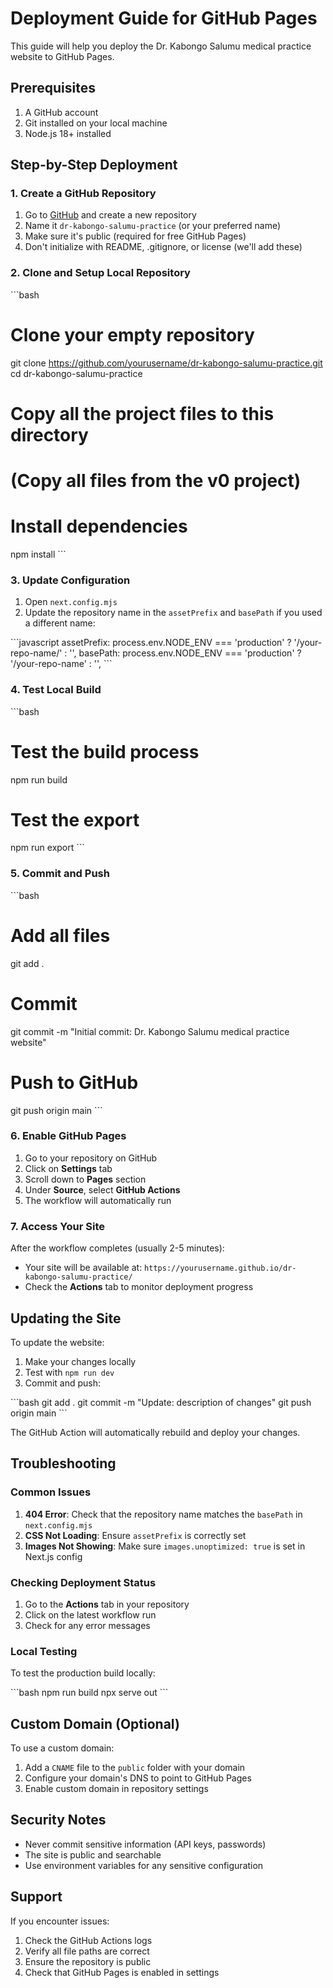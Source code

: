 # Deployment Guide for GitHub Pages

This guide will help you deploy the Dr. Kabongo Salumu medical practice website to GitHub Pages.

## Prerequisites

1. A GitHub account
2. Git installed on your local machine
3. Node.js 18+ installed

## Step-by-Step Deployment

### 1. Create a GitHub Repository

1. Go to [GitHub](https://github.com) and create a new repository
2. Name it `dr-kabongo-salumu-practice` (or your preferred name)
3. Make sure it's public (required for free GitHub Pages)
4. Don't initialize with README, .gitignore, or license (we'll add these)

### 2. Clone and Setup Local Repository

\`\`\`bash
# Clone your empty repository
git clone https://github.com/yourusername/dr-kabongo-salumu-practice.git
cd dr-kabongo-salumu-practice

# Copy all the project files to this directory
# (Copy all files from the v0 project)

# Install dependencies
npm install
\`\`\`

### 3. Update Configuration

1. Open `next.config.mjs`
2. Update the repository name in the `assetPrefix` and `basePath` if you used a different name:

\`\`\`javascript
assetPrefix: process.env.NODE_ENV === 'production' ? '/your-repo-name/' : '',
basePath: process.env.NODE_ENV === 'production' ? '/your-repo-name' : '',
\`\`\`

### 4. Test Local Build

\`\`\`bash
# Test the build process
npm run build

# Test the export
npm run export
\`\`\`

### 5. Commit and Push

\`\`\`bash
# Add all files
git add .

# Commit
git commit -m "Initial commit: Dr. Kabongo Salumu medical practice website"

# Push to GitHub
git push origin main
\`\`\`

### 6. Enable GitHub Pages

1. Go to your repository on GitHub
2. Click on **Settings** tab
3. Scroll down to **Pages** section
4. Under **Source**, select **GitHub Actions**
5. The workflow will automatically run

### 7. Access Your Site

After the workflow completes (usually 2-5 minutes):
- Your site will be available at: `https://yourusername.github.io/dr-kabongo-salumu-practice/`
- Check the **Actions** tab to monitor deployment progress

## Updating the Site

To update the website:

1. Make your changes locally
2. Test with `npm run dev`
3. Commit and push:

\`\`\`bash
git add .
git commit -m "Update: description of changes"
git push origin main
\`\`\`

The GitHub Action will automatically rebuild and deploy your changes.

## Troubleshooting

### Common Issues

1. **404 Error**: Check that the repository name matches the `basePath` in `next.config.mjs`
2. **CSS Not Loading**: Ensure `assetPrefix` is correctly set
3. **Images Not Showing**: Make sure `images.unoptimized: true` is set in Next.js config

### Checking Deployment Status

1. Go to the **Actions** tab in your repository
2. Click on the latest workflow run
3. Check for any error messages

### Local Testing

To test the production build locally:

\`\`\`bash
npm run build
npx serve out
\`\`\`

## Custom Domain (Optional)

To use a custom domain:

1. Add a `CNAME` file to the `public` folder with your domain
2. Configure your domain's DNS to point to GitHub Pages
3. Enable custom domain in repository settings

## Security Notes

- Never commit sensitive information (API keys, passwords)
- The site is public and searchable
- Use environment variables for any sensitive configuration

## Support

If you encounter issues:
1. Check the GitHub Actions logs
2. Verify all file paths are correct
3. Ensure the repository is public
4. Check that GitHub Pages is enabled in settings
